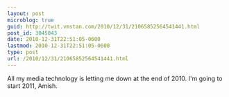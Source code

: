 ```yaml
---
layout: post
microblog: true
guid: http://twit.vmstan.com/2010/12/31/21065852564541441.html
post_id: 3045043
date: 2010-12-31T22:51:05-0600
lastmod: 2010-12-31T22:51:05-0600
type: post
url: /2010/12/31/21065852564541441.html
---
```

All my media technology is letting me down at the end of 2010. I'm going to start 2011, Amish.
